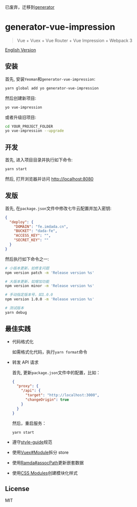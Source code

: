 已废弃，迁移到[generator](https://github.com/NewDadaFE/generator)

# generator-vue-impression

> Vue + Vuex + Vue Router + Vue Impression + Webpack 3

[English Version](./README_EN.md)

## 安装

首先, 安装`Yeoman`和`generator-vue-impression`:

```bash
yarn global add yo generator-vue-impression
```

然后创建新项目:

```bash
yo vue-impression
```

或者升级旧项目:

```bash
cd YOUR_PROJECT_FOLDER
yo vue-impression --upgrade
```

## 开发

首先, 进入项目目录并执行如下命令:

```bash
yarn start
```

然后, 打开浏览器并访问 [http://localhost:8080](http://localhost:8080)

## 发版

首先, 在`package.json`文件中修改七牛云配置并加入密钥:

```json
{
  "deploy": {
    "DOMAIN": "fe.imdada.cn",
    "BUCKET": "dada-fe",
    "ACCESS_KEY": "",
    "SECRET_KEY": ""
  }
}
```

然后执行如下命令之一:

```bash
# 小版本更新，如修复问题
npm version patch -m 'Release version %s'

# 大版本更新，如增加功能
npm version minor -m 'Release version %s'

# 手动指定版本号，如1.0.0
npm version 1.0.0 -m 'Release version %s'

# 测试版本
yarn debug
```

## 最佳实践

- 代码格式化

  如需格式化代码，执行`yarn format`命令

- 转发 API 请求

  首先, 更新`package.json`文件中的配置，比如：

  ```json
  {
    "proxy": {
      "/api": {
        "target": "http://localhost:3000",
        "changeOrigin": true
      }
    }
  }
  ```

  然后，重启服务：

  ```bash
  yarn start
  ```

- 遵守[style-guide][style-guide]规范
- 使用[Vuex#Module][vuex-module]拆分 store
- 使用[Ramda#assocPath][ramda-assocpath]更新嵌套数据
- 使用[CSS Modules][css-modules]创建模块化样式

## License

MIT

[style-guide]: https://github.com/NewDadaFE/style-guide
[vuex-module]: https://vuex.vuejs.org/zh/guide/modules.html
[ramda-assocpath]: https://ramdajs.com/docs/#assocPath
[css-modules]: https://github.com/css-modules/css-modules
